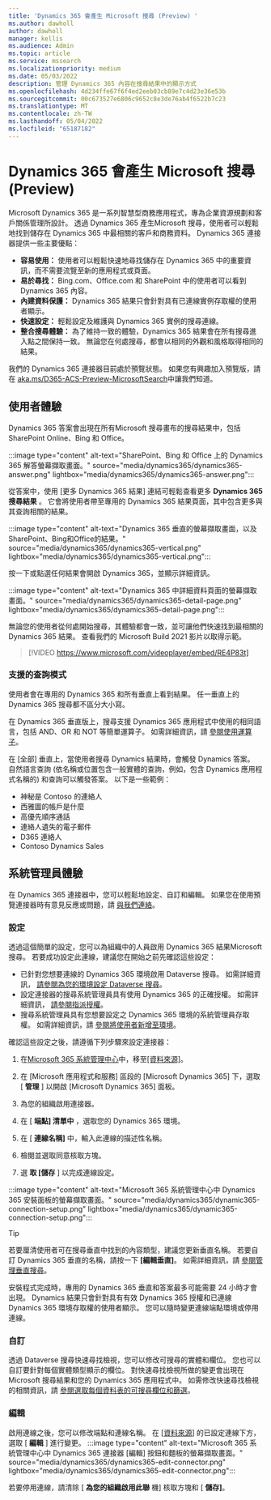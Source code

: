 ```yaml
---
title: 'Dynamics 365 會產生 Microsoft 搜尋 (Preview) '
ms.author: dawholl
author: dawholl
manager: kellis
ms.audience: Admin
ms.topic: article
ms.service: mssearch
ms.localizationpriority: medium
ms.date: 05/03/2022
description: 管理 Dynamics 365 內容在搜尋結果中的顯示方式
ms.openlocfilehash: 4d234ffe67f6f4ed2eeb03cb89e7c4d23e36e53b
ms.sourcegitcommit: 00c673527e6806c9652c8e3de76ab4f6522b7c23
ms.translationtype: MT
ms.contentlocale: zh-TW
ms.lasthandoff: 05/04/2022
ms.locfileid: "65187182"
---
```

# <a name="dynamics-365-results-in-microsoft-search-preview"></a>Dynamics 365 會產生 Microsoft 搜尋 (Preview) 

Microsoft Dynamics 365 是一系列智慧型商務應用程式，專為企業資源規劃和客戶關係管理所設計。 透過 Dynamics 365 產生Microsoft 搜尋，使用者可以輕鬆地找到儲存在 Dynamics 365 中最相關的客戶和商務資料。 Dynamics 365 連接器提供一些主要優點：

* **容易使用：** 使用者可以輕鬆快速地尋找儲存在 Dynamics 365 中的重要資訊，而不需要流覽至新的應用程式或頁面。
* **易於尋找：** Bing.com、Office.com 和 SharePoint 中的使用者可以看到 Dynamics 365 內容。
* **內建資料保護：** Dynamics 365 結果只會針對具有已連線實例存取權的使用者顯示。 
* **快速設定：** 輕鬆設定及維護與 Dynamics 365 實例的搜尋連線。
* **整合搜尋體驗：** 為了維持一致的體驗，Dynamics 365 結果會在所有搜尋進入點之間保持一致。 無論您在何處搜尋，都會以相同的外觀和風格取得相同的結果。

我們的 Dynamics 365 連接器目前處於預覽狀態。 如果您有興趣加入預覽版，請在 [aka.ms/D365-ACS-Preview-MicrosoftSearch](https://aka.ms/D365-ACS-Preview-MicrosoftSearch)中讓我們知道。

## <a name="user-experience"></a>使用者體驗

Dynamics 365 答案會出現在所有Microsoft 搜尋畫布的搜尋結果中，包括 SharePoint Online、Bing 和 Office。

:::image type="content" alt-text="SharePoint、Bing 和 Office 上的 Dynamics 365 解答螢幕擷取畫面。" source="media/dynamics365/dynamics365-answer.png" lightbox="media/dynamics365/dynamics365-answer.png":::

從答案中，使用 [更多 Dynamics 365 結果] 連結可輕鬆查看更多 **Dynamics 365 搜尋結果** 。 它會將使用者帶至專用的 Dynamics 365 結果頁面，其中包含更多與其查詢相關的結果。

:::image type="content" alt-text="Dynamics 365 垂直的螢幕擷取畫面，以及SharePoint、Bing和Office的結果。" source="media/dynamics365/dynamics365-vertical.png" lightbox="media/dynamics365/dynamics365-vertical.png":::

按一下或點選任何結果會開啟 Dynamics 365，並顯示詳細資訊。

:::image type="content" alt-text="Dynamics 365 中詳細資料頁面的螢幕擷取畫面。" source="media/dynamics365/dynamics365-detail-page.png" lightbox="media/dynamics365/dynamics365-detail-page.png":::

無論您的使用者從何處開始搜尋，其體驗都會一致，並可讓他們快速找到最相關的 Dynamics 365 結果。 查看我們的 Microsoft Build 2021 影片以取得示範。

> [!VIDEO https://www.microsoft.com/videoplayer/embed/RE4P83t]

### <a name="supported-query-patterns"></a>支援的查詢模式

使用者會在專用的 Dynamics 365 和所有垂直上看到結果。 任一垂直上的 Dynamics 365 搜尋都不區分大小寫。

在 Dynamics 365 垂直版上，搜尋支援 Dynamics 365 應用程式中使用的相同語言，包括 AND、OR 和 NOT 等簡單運算子。 如需詳細資訊，請 [參閱使用運算子](/power-apps/user/relevance-search#working-with-operators)。

在 [全部] 垂直上，當使用者搜尋 Dynamics 結果時，會觸發 Dynamics 答案。 自然語言查詢 (依名稱或位置包含一般實體的查詢，例如，包含 Dynamics 應用程式名稱的) 和查詢可以觸發答案。 以下是一些範例：

* 神秘是 Contoso 的連絡人
* 西雅圖的帳戶是什麼
* 高優先順序通話
* 連絡人遺失的電子郵件
* D365 連絡人
* Contoso Dynamics Sales

## <a name="admin-experience"></a>系統管理員體驗

在 Dynamics 365 連接器中，您可以輕鬆地設定、自訂和編輯。 如果您在使用預覽連接器時有意見反應或問題，請 [與我們連絡](https://aka.ms/Dynamics365ConnectorFeedback)。

### <a name="configure"></a>設定

透過這個簡單的設定，您可以為組織中的人員啟用 Dynamics 365 結果Microsoft 搜尋。 若要成功設定此連線，建議您在開始之前先確認這些設定：

* 已針對您想要連線的 Dynamics 365 環境啟用 Dataverse 搜尋。 如需詳細資訊， [請參閱為您的環境設定 Dataverse 搜尋](/power-platform/admin/configure-relevance-search-organization)。
* 設定連接器的搜尋系統管理員具有使用 Dynamics 365 的正確授權。 如需詳細資訊， [請參閱指派授權](/power-platform/admin/assign-licenses)。
* 搜尋系統管理員具有您想要設定之 Dynamics 365 環境的系統管理員存取權。 如需詳細資訊，請 [參閱將使用者新增至環境](/power-platform/admin/add-users-to-environment)。

確認這些設定之後，請遵循下列步驟來設定連接器：

1. 在[Microsoft 365 系統管理中心](https://admin.microsoft.com)中，移至[[資料來源]](https://admin.microsoft.com/Adminportal/Home#/MicrosoftSearch/connectors)。

2. 在 [Microsoft 應用程式和服務] 區段的 [Microsoft Dynamics 365] 下，選取 [ **管理** ] 以開啟 [Microsoft Dynamics 365] 面板。

3. 為您的組織啟用連接器。

4. 在 [ **端點] 清單中** ，選取您的 Dynamics 365 環境。

5. 在 [ **連線名稱]** 中，輸入此連線的描述性名稱。

6. 檢閱並選取同意核取方塊。

7. 選 **取 [儲存** ] 以完成連線設定。

:::image type="content" alt-text="Microsoft 365 系統管理中心中 Dynamics 365 安裝面板的螢幕擷取畫面。" source="media/dynamics365/dynamic365-connection-setup.png" lightbox="media/dynamics365/dynamic365-connection-setup.png":::

> [!TIP]
> 若要厘清使用者可在搜尋垂直中找到的內容類型，建議您更新垂直名稱。 若要自訂 Dynamics 365 垂直的名稱，請按一下 **[編輯垂直]**。 如需詳細資訊，請 [參閱管理垂直搜尋](/microsoftsearch/manage-verticals)。

安裝程式完成時，專用的 Dynamics 365 垂直和答案最多可能需要 24 小時才會出現。 Dynamics 結果只會針對具有有效 Dynamics 365 授權和已連線 Dynamics 365 環境存取權的使用者顯示。 您可以隨時變更連線端點環境或停用連線。

### <a name="customize"></a>自訂

透過 Dataverse 搜尋快速尋找檢視，您可以修改可搜尋的實體和欄位。 您也可以自訂要針對每個實體類型顯示的欄位。 對快速尋找檢視所做的變更會出現在Microsoft 搜尋結果和您的 Dynamics 365 應用程式中。 如需修改快速尋找檢視的相關資訊，請 [參閱選取每個資料表的可搜尋欄位和篩選](/power-platform/admin/configure-relevance-search-organization#select-searchable-fields-and-filters-for-each-table)。

### <a name="edit"></a>編輯

啟用連線之後，您可以修改端點和連線名稱。 在 [[資料來源](https://admin.microsoft.com/Adminportal/Home#/MicrosoftSearch/connectors)] 的已設定連線下方，選取 [ **編輯** ] 進行變更。
:::image type="content" alt-text="Microsoft 365 系統管理中心中 Dynamics 365 連接器 [編輯] 按鈕和麵板的螢幕擷取畫面。" source="media/dynamics365/dynamics365-edit-connector.png" lightbox="media/dynamics365/dynamics365-edit-connector.png":::

若要停用連線，請清除 [ **為您的組織啟用此聯** 機] 核取方塊和 [ **儲存]**。
